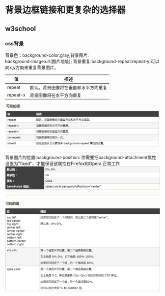# 背景边框链接和更复杂的选择器
## w3school
### css背景
  背景色：background-color:gray;背景图片:  
  background-image:url(图片地址); 背景重复:background-repeat:repeat-y;可以向x,y方向来重复背景图片。

  值|描述
  ---|---
  repeat|默认。背景图像将在垂直和水平方向重复
  repeat-x|背景图像将在水平方向重复


  ![Alt text](images/b_css.png)
  背景图片的位置:background-position:
  你需要把background-attachment属性设置为"fixed"，才能保证该属性在Firefox和Opera 正常工作
  ![Alt text](images/css_b.png)
